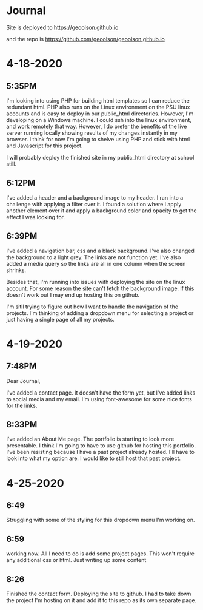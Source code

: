 # Journal

Site is deployed to https://geoolson.github.io

and the repo is https://github.com/geoolson/geoolson.github.io

# 4-18-2020

## 5:35PM

I'm looking into using PHP for building html templates so I can reduce the redundant html. PHP also runs on the Linux environment on the PSU linux accounts and is easy to deploy in our public_html directories. However, I'm developing on a Windows machine. I could ssh into the linux environment, and work remotely that way. However, I do prefer the benefits of the live server running locally showing results of my changes instantly in my browser. I think for now I'm going to shelve using PHP and stick with html and Javascript for this project.

I will probably deploy the finished site in my public_html directory at school still.

## 6:12PM

I've added a header and a background image to my header. I ran into a challenge with applying a filter over it. I found a solution where I apply another element over it and apply a background color and opacity to get the effect I was looking for.

## 6:39PM

I've added a navigation bar, css and a black background. I've also changed the background to a light grey. The links are not function yet. I've also added a media query so the links are all in one column when the screen shrinks.

Besides that, I'm running into issues with deploying the site on the linux account. For some reason the site can't fetch the background image. If this doesn't work out I may end up hosting this on github.

I'm sitll trying to figure out how I want to handle the navigation of the projects. I'm thinking of adding a dropdown menu for selecting a project or just having a single page of all my projects.


# 4-19-2020

## 7:48PM

Dear Journal,

I've added a contact page. It doesn't have the form yet, but I've added links to social media and my email. I'm using font-awesome for some nice fonts for the links.

## 8:33PM

I've added an About Me page. The portfolio is starting to look more presentable. I think I'm going to have to use github for hosting this portfolio. I've been resisting because I have a past project already hosted. I'll have to look into what my option are. I would like to still host that past project.

# 4-25-2020

## 6:49

Struggling with some of the styling for this dropdown menu I'm working on. 

## 6:59 

working now. All I need to do is add some project pages. This won't require any additional css or html. Just writing up some content

## 8:26

Finished the contact form. Deploying the site to github. I had to take down the project I'm hosting on it and add it to this repo as its own separate page.